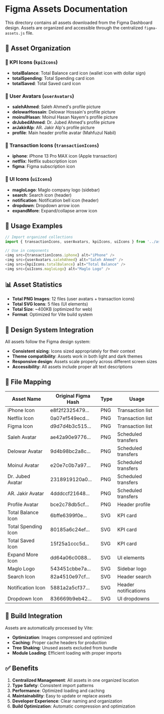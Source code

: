 # Figma Assets Documentation

This directory contains all assets downloaded from the Figma Dashboard design. Assets are organized and accessible through the centralized `figma-assets.js` file.

## 📁 Asset Organization

### 🎯 KPI Icons (`kpiIcons`)

- **totalBalance**: Total Balance card icon (wallet icon with dollar sign)
- **totalSpending**: Total Spending card icon
- **totalSaved**: Total Saved card icon

### 👥 User Avatars (`userAvatars`)

- **salehAhmed**: Saleh Ahmed's profile picture
- **delowarHossain**: Delowar Hossain's profile picture
- **moinulHasan**: Moinul Hasan Nayem's profile picture
- **drJubedAhmed**: Dr. Jubed Ahmed's profile picture
- **arJakirAlp**: AR. Jakir Alp's profile picture
- **profile**: Main header profile avatar (Mahfuzul Nabil)

### 💼 Transaction Icons (`transactionIcons`)

- **iphone**: iPhone 13 Pro MAX icon (Apple transaction)
- **netflix**: Netflix subscription icon
- **figma**: Figma subscription icon

### 🎨 UI Icons (`uiIcons`)

- **magloLogo**: Maglo company logo (sidebar)
- **search**: Search icon (header)
- **notification**: Notification bell icon (header)
- **dropdown**: Dropdown arrow icon
- **expandMore**: Expand/collapse arrow icon

## 🔧 Usage Examples

```javascript
// Import organized collections
import { transactionIcons, userAvatars, kpiIcons, uiIcons } from '../assets/figma-assets'

// Use in components
<img src={transactionIcons.iphone} alt="iPhone" />
<img src={userAvatars.salehAhmed} alt="Saleh Ahmed" />
<img src={kpiIcons.totalBalance} alt="Total Balance" />
<img src={uiIcons.magloLogo} alt="Maglo Logo" />
```

## 📊 Asset Statistics

- **Total PNG Images**: 12 files (user avatars + transaction icons)
- **Total SVG Icons**: 5 files (UI elements)
- **Total Size**: ~400KB (optimized for web)
- **Format**: Optimized for Vite build system

## 🎨 Design System Integration

All assets follow the Figma design system:

- **Consistent sizing**: Icons sized appropriately for their context
- **Theme compatibility**: Assets work in both light and dark themes
- **Responsive design**: Assets scale properly across different screen sizes
- **Accessibility**: All assets include proper alt text descriptions

## 📂 File Mapping

| Asset Name          | Original Figma Hash | Type | Usage                |
| ------------------- | ------------------- | ---- | -------------------- |
| iPhone Icon         | e8f2f2325479...     | PNG  | Transaction list     |
| Netflix Icon        | 0a07ef549ecd...     | PNG  | Transaction list     |
| Figma Icon          | d9d7d4b3c515...     | PNG  | Transaction list     |
| Saleh Avatar        | ae42a90e9776...     | PNG  | Scheduled transfers  |
| Delowar Avatar      | 9d4b98bc2a8c...     | PNG  | Scheduled transfers  |
| Moinul Avatar       | e20e7c0b7a97...     | PNG  | Scheduled transfers  |
| Dr. Jubed Avatar    | 2318919120a0...     | PNG  | Scheduled transfers  |
| AR. Jakir Avatar    | 4dddccf21648...     | PNG  | Scheduled transfers  |
| Profile Avatar      | bce2c78db5cf...     | PNG  | Header profile       |
| Total Balance Icon  | 6bffe6399f0e...     | SVG  | KPI card             |
| Total Spending Icon | 80185a6c24ef...     | SVG  | KPI card             |
| Total Saved Icon    | 15f25a1ccc5d...     | SVG  | KPI card             |
| Expand More Icon    | dd64a06c0088...     | SVG  | UI elements          |
| Maglo Logo          | 543451cbbe7a...     | SVG  | Sidebar logo         |
| Search Icon         | 82a4510e97cf...     | SVG  | Header search        |
| Notification Icon   | 5881a2a5cf37...     | SVG  | Header notifications |
| Dropdown Icon       | 836669b9eb42...     | SVG  | UI dropdowns         |

## 🚀 Build Integration

Assets are automatically processed by Vite:

- **Optimization**: Images compressed and optimized
- **Caching**: Proper cache headers for production
- **Tree Shaking**: Unused assets excluded from bundle
- **Module Loading**: Efficient loading with proper imports

## ✅ Benefits

1. **Centralized Management**: All assets in one organized location
2. **Type Safety**: Consistent import patterns
3. **Performance**: Optimized loading and caching
4. **Maintainability**: Easy to update or replace assets
5. **Developer Experience**: Clear naming and organization
6. **Build Optimization**: Automatic compression and optimization
